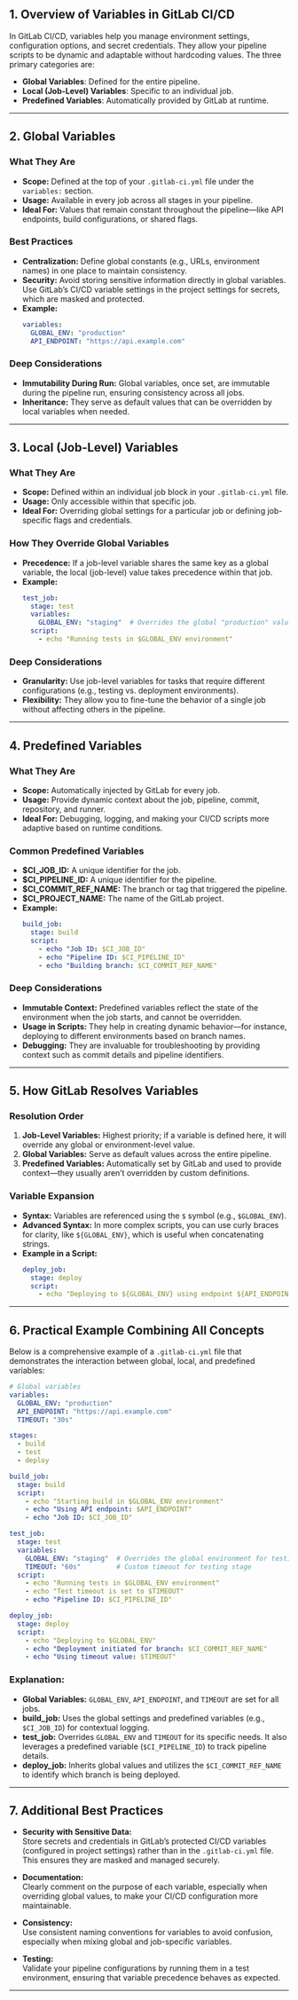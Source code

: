 
## 1. Overview of Variables in GitLab CI/CD

In GitLab CI/CD, variables help you manage environment settings, configuration options, and secret credentials. They allow your pipeline scripts to be dynamic and adaptable without hardcoding values. The three primary categories are:

- **Global Variables**: Defined for the entire pipeline.
- **Local (Job-Level) Variables**: Specific to an individual job.
- **Predefined Variables**: Automatically provided by GitLab at runtime.

---

## 2. Global Variables

### What They Are
- **Scope:** Defined at the top of your `.gitlab-ci.yml` file under the `variables:` section.
- **Usage:** Available in every job across all stages in your pipeline.
- **Ideal For:** Values that remain constant throughout the pipeline—like API endpoints, build configurations, or shared flags.

### Best Practices
- **Centralization:** Define global constants (e.g., URLs, environment names) in one place to maintain consistency.
- **Security:** Avoid storing sensitive information directly in global variables. Use GitLab’s CI/CD variable settings in the project settings for secrets, which are masked and protected.
- **Example:**
  ```yaml
  variables:
    GLOBAL_ENV: "production"
    API_ENDPOINT: "https://api.example.com"
  ```

### Deep Considerations
- **Immutability During Run:** Global variables, once set, are immutable during the pipeline run, ensuring consistency across all jobs.
- **Inheritance:** They serve as default values that can be overridden by local variables when needed.

---

## 3. Local (Job-Level) Variables

### What They Are
- **Scope:** Defined within an individual job block in your `.gitlab-ci.yml` file.
- **Usage:** Only accessible within that specific job.
- **Ideal For:** Overriding global settings for a particular job or defining job-specific flags and credentials.

### How They Override Global Variables
- **Precedence:** If a job-level variable shares the same key as a global variable, the local (job-level) value takes precedence within that job.
- **Example:**
  ```yaml
  test_job:
    stage: test
    variables:
      GLOBAL_ENV: "staging"  # Overrides the global "production" value for this job
    script:
      - echo "Running tests in $GLOBAL_ENV environment"
  ```

### Deep Considerations
- **Granularity:** Use job-level variables for tasks that require different configurations (e.g., testing vs. deployment environments).
- **Flexibility:** They allow you to fine-tune the behavior of a single job without affecting others in the pipeline.

---

## 4. Predefined Variables

### What They Are
- **Scope:** Automatically injected by GitLab for every job.
- **Usage:** Provide dynamic context about the job, pipeline, commit, repository, and runner.
- **Ideal For:** Debugging, logging, and making your CI/CD scripts more adaptive based on runtime conditions.

### Common Predefined Variables
- **$CI_JOB_ID:** A unique identifier for the job.
- **$CI_PIPELINE_ID:** A unique identifier for the pipeline.
- **$CI_COMMIT_REF_NAME:** The branch or tag that triggered the pipeline.
- **$CI_PROJECT_NAME:** The name of the GitLab project.
- **Example:**
  ```yaml
  build_job:
    stage: build
    script:
      - echo "Job ID: $CI_JOB_ID"
      - echo "Pipeline ID: $CI_PIPELINE_ID"
      - echo "Building branch: $CI_COMMIT_REF_NAME"
  ```

### Deep Considerations
- **Immutable Context:** Predefined variables reflect the state of the environment when the job starts, and cannot be overridden.
- **Usage in Scripts:** They help in creating dynamic behavior—for instance, deploying to different environments based on branch names.
- **Debugging:** They are invaluable for troubleshooting by providing context such as commit details and pipeline identifiers.

---

## 5. How GitLab Resolves Variables

### Resolution Order
1. **Job-Level Variables:** Highest priority; if a variable is defined here, it will override any global or environment-level value.
2. **Global Variables:** Serve as default values across the entire pipeline.
3. **Predefined Variables:** Automatically set by GitLab and used to provide context—they usually aren’t overridden by custom definitions.

### Variable Expansion
- **Syntax:** Variables are referenced using the `$` symbol (e.g., `$GLOBAL_ENV`).
- **Advanced Syntax:** In more complex scripts, you can use curly braces for clarity, like `${GLOBAL_ENV}`, which is useful when concatenating strings.
- **Example in a Script:**
  ```yaml
  deploy_job:
    stage: deploy
    script:
      - echo "Deploying to ${GLOBAL_ENV} using endpoint ${API_ENDPOINT}"
  ```

---

## 6. Practical Example Combining All Concepts

Below is a comprehensive example of a `.gitlab-ci.yml` file that demonstrates the interaction between global, local, and predefined variables:

```yaml
# Global variables
variables:
  GLOBAL_ENV: "production"
  API_ENDPOINT: "https://api.example.com"
  TIMEOUT: "30s"

stages:
  - build
  - test
  - deploy

build_job:
  stage: build
  script:
    - echo "Starting build in $GLOBAL_ENV environment"
    - echo "Using API endpoint: $API_ENDPOINT"
    - echo "Job ID: $CI_JOB_ID"

test_job:
  stage: test
  variables:
    GLOBAL_ENV: "staging"  # Overrides the global environment for testing
    TIMEOUT: "60s"         # Custom timeout for testing stage
  script:
    - echo "Running tests in $GLOBAL_ENV environment"
    - echo "Test timeout is set to $TIMEOUT"
    - echo "Pipeline ID: $CI_PIPELINE_ID"

deploy_job:
  stage: deploy
  script:
    - echo "Deploying to $GLOBAL_ENV"
    - echo "Deployment initiated for branch: $CI_COMMIT_REF_NAME"
    - echo "Using timeout value: $TIMEOUT"
```

### Explanation:
- **Global Variables:** `GLOBAL_ENV`, `API_ENDPOINT`, and `TIMEOUT` are set for all jobs.
- **build_job:** Uses the global settings and predefined variables (e.g., `$CI_JOB_ID`) for contextual logging.
- **test_job:** Overrides `GLOBAL_ENV` and `TIMEOUT` for its specific needs. It also leverages a predefined variable (`$CI_PIPELINE_ID`) to track pipeline details.
- **deploy_job:** Inherits global values and utilizes the `$CI_COMMIT_REF_NAME` to identify which branch is being deployed.

---

## 7. Additional Best Practices

- **Security with Sensitive Data:**  
  Store secrets and credentials in GitLab’s protected CI/CD variables (configured in project settings) rather than in the `.gitlab-ci.yml` file. This ensures they are masked and managed securely.
  
- **Documentation:**  
  Clearly comment on the purpose of each variable, especially when overriding global values, to make your CI/CD configuration more maintainable.

- **Consistency:**  
  Use consistent naming conventions for variables to avoid confusion, especially when mixing global and job-specific variables.

- **Testing:**  
  Validate your pipeline configurations by running them in a test environment, ensuring that variable precedence behaves as expected.

---

